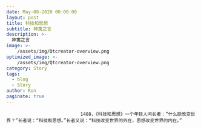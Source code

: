 ```yaml
---
date: May-08-2020 00:00:00
layout: post
title: 科技和思想
subtitle: 神寓之言
description: >-
  神寓之言
image: >-
    /assets/img/Qtcreator-overview.png
optimized_image: >-
    /assets/img/Qtcreator-overview.png
category: Story
tags:
  - blog
  - Story
author: Ron
paginate: true
---
```


							　　1488，《科技和思想》一个年轻人问长者：“什么能改变世界？”长者说：“科技和思想。”长者又说：“科技改变世界的外在，思想改变世界的内在。”
							
							
						